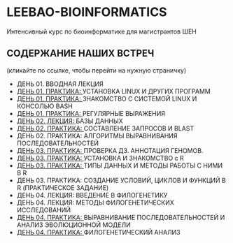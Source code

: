 # LEEBAO-BIOINFORMATICS

Интенсивный курс по биоинформатике для магистрантов ШЕН


## СОДЕРЖАНИЕ НАШИХ ВСТРЕЧ
(кликайте по ссылке, чтобы перейти на нужную страничку)

* ДЕНЬ 01. ВВОДНАЯ ЛЕКЦИЯ
* [ДЕНЬ 01. ПРАКТИКА: ](https://github.com/vinni-bio/MS-SHEN-Bioinformatics/blob/master/INSTRUCTIONS/DAY01_P2_LINUX.md#%D0%B4%D0%B5%D0%BD%D1%8C-01-%D0%BF%D1%80%D0%B0%D0%BA%D1%82%D0%B8%D0%BA%D0%B0-%D1%83%D1%81%D1%82%D0%B0%D0%BD%D0%BE%D0%B2%D0%BA%D0%B0-%D0%BF%D1%80%D0%BE%D0%B3%D1%80%D0%B0%D0%BC%D0%BC) УСТАНОВКА LINUX И ДРУГИХ ПРОГРАММ
* [ДЕНЬ 01. ПРАКТИКА: ](https://github.com/vinni-bio/MS-SHEN-Bioinformatics/blob/master/INSTRUCTIONS/DAY01_P3_BASH.md#%D0%B4%D0%B5%D0%BD%D1%8C-02-%D0%B7%D0%BD%D0%B0%D0%BA%D0%BE%D0%BC%D1%81%D1%82%D0%B2%D0%BE-%D1%81-%D1%81%D0%B8%D1%81%D1%82%D0%B5%D0%BC%D0%BE%D0%B9-linux-%D0%B8-%D0%BA%D0%BE%D0%BD%D1%81%D0%BE%D0%BB%D1%8C%D1%8E-bash) ЗНАКОМСТВО С СИСТЕМОЙ LINUX И КОНСОЛЬЮ BASH
* [ДЕНЬ 01. ПРАКТИКА: ](https://github.com/vinni-bio/MS-SHEN-Bioinformatics/blob/master/INSTRUCTIONS/DAY01_P4_REGEXP.md#%D0%B4%D0%B5%D0%BD%D1%8C-01-%D0%BF%D1%80%D0%B0%D0%BA%D1%82%D0%B8%D0%BA%D0%B0-%D1%80%D0%B5%D0%B3%D1%83%D0%BB%D1%8F%D1%80%D0%BD%D1%8B%D0%B5-%D0%B2%D1%8B%D1%80%D0%B0%D0%B6%D0%B5%D0%BD%D0%B8%D1%8F) РЕГУЛЯРНЫЕ ВЫРАЖЕНИЯ
* [ДЕНЬ 02. ЛЕКЦИЯ: ](https://github.com/vinni-bio/MS-SHEN-Bioinformatics/blob/master/INSTRUCTIONS/DAY02_P5_DATABASES.md#%D0%B4%D0%B5%D0%BD%D1%8C-02-%D0%BB%D0%B5%D0%BA%D1%86%D0%B8%D1%8F-%D0%B1%D0%B0%D0%B7%D1%8B-%D0%B4%D0%B0%D0%BD%D0%BD%D1%8B%D1%85) БАЗЫ ДАННЫХ
* [ДЕНЬ 02. ПРАКТИКА: ](https://github.com/vinni-bio/MS-SHEN-Bioinformatics/blob/master/INSTRUCTIONS/DAY02_P6_SEARCH.md#%D0%B4%D0%B5%D0%BD%D1%8C-02-%D0%BF%D1%80%D0%B0%D0%BA%D1%82%D0%B8%D0%BA%D0%B0-%D1%81%D0%BE%D1%81%D1%82%D0%B0%D0%B2%D0%BB%D0%B5%D0%BD%D0%B8%D0%B5-%D0%B7%D0%B0%D0%BF%D1%80%D0%BE%D1%81%D0%BE%D0%B2-%D0%B8-blast) СОСТАВЛЕНИЕ ЗАПРОСОВ И BLAST
* ДЕНЬ 02. ПРАКТИКА: АЛГОРИТМЫ ВЫРАВНИВАНИЯ ПОСЛЕДОВАТЕЛЬНОСТЕЙ
* [ДЕНЬ 03. ПРАКТИКА: ](https://github.com/vinni-bio/MS-SHEN-Bioinformatics/blob/master/INSTRUCTIONS/DAY03_P7_YEAST.md#%D0%B4%D0%B5%D0%BD%D1%8C-03-%D0%BF%D1%80%D0%B0%D0%BA%D1%82%D0%B8%D0%BA%D0%B0-%D0%BF%D1%80%D0%BE%D0%B2%D0%B5%D1%80%D0%BA%D0%B0-%D0%B4%D0%B7-%D0%B0%D0%BD%D0%BD%D0%BE%D1%82%D0%B0%D1%86%D0%B8%D1%8F-%D0%B3%D0%B5%D0%BD%D0%BE%D0%BC%D0%BE%D0%B2) ПРОВЕРКА ДЗ. АННОТАЦИЯ ГЕНОМОВ.
* [ДЕНЬ 03. ПРАКТИКА: ](https://github.com/vinni-bio/MS-SHEN-Bioinformatics/blob/master/INSTRUCTIONS/DAY03_P8_RINTRO.md#%D1%83%D1%81%D1%82%D0%B0%D0%BD%D0%BE%D0%B2%D0%BA%D0%B0-%D0%BE%D1%82%D1%81%D1%8E%D0%B4%D0%B0) УСТАНОВКА И ЗНАКОМСТВО с R
* [ДЕНЬ 03. ПРАКТИКА: ](https://github.com/vinni-bio/MS-SHEN-Bioinformatics/blob/master/INSTRUCTIONS/DAY03_P9_RSTRUCT.md#%D0%B4%D0%B5%D0%BD%D1%8C-03-%D0%BF%D1%80%D0%B0%D0%BA%D1%82%D0%B8%D0%BA%D0%B0-%D1%82%D0%B8%D0%BF%D1%8B-%D0%B4%D0%B0%D0%BD%D0%BD%D1%8B%D1%85-%D0%B8-%D0%BC%D0%B5%D1%82%D0%BE%D0%B4%D1%8B-%D1%80%D0%B0%D0%B1%D0%BE%D1%82%D1%8B-%D1%81-%D0%BD%D0%B8%D0%BC%D0%B8-%D0%B2-r) ТИПЫ ДАННЫХ И МЕТОДЫ РАБОТЫ С НИМИ В R
* ДЕНЬ 03. ПРАКТИКА: СОЗДАНИЕ УСЛОВИЙ, ЦИКЛОВ И ФУНКЦИЙ В R (ПРАКТИЧЕСКОЕ ЗАДАНИЕ)
* ДЕНЬ 04. ЛЕКЦИЯ: ВВЕДЕНИЕ В ФИЛОГЕНЕТИКУ
* ДЕНЬ 04. ЛЕКЦИЯ: МЕТОДЫ ФИЛОГЕНЕТИЧЕСКИХ ИССЛЕДОВАНИЙ
* [ДЕНЬ 04. ПРАКТИКА: ](https://github.com/vinni-bio/MS-SHEN-Bioinformatics/blob/master/INSTRUCTIONS/DAY04_P10_DATA.md#%D0%B4%D0%B5%D0%BD%D1%8C-04-%D0%BF%D1%80%D0%B0%D0%BA%D1%82%D0%B8%D0%BA%D0%B0-%D0%B2%D1%8B%D1%80%D0%B0%D0%B2%D0%BD%D0%B8%D0%B2%D0%B0%D0%BD%D0%B8%D0%B5-%D0%BF%D0%BE%D1%81%D0%BB%D0%B5%D0%B4%D0%BE%D0%B2%D0%B0%D1%82%D0%B5%D0%BB%D1%8C%D0%BD%D0%BE%D1%81%D1%82%D0%B5%D0%B9-%D0%B8-%D0%B0%D0%BD%D0%B0%D0%BB%D0%B8%D0%B7-%D1%8D%D0%B2%D0%BE%D0%BB%D1%8E%D1%86%D0%B8%D0%BE%D0%BD%D0%BD%D0%BE%D0%B9-%D0%BC%D0%BE%D0%B4%D0%B5%D0%BB%D0%B8) ВЫРАВНИВАНИЕ ПОСЛЕДОВАТЕЛЬНОСТЕЙ И АНАЛИЗ ЭВОЛЮЦИОННОЙ МОДЕЛИ
* [ДЕНЬ 04. ПРАКТИКА: ]() ФИЛОГЕНЕТИЧЕСКИЙ АНАЛИЗ
